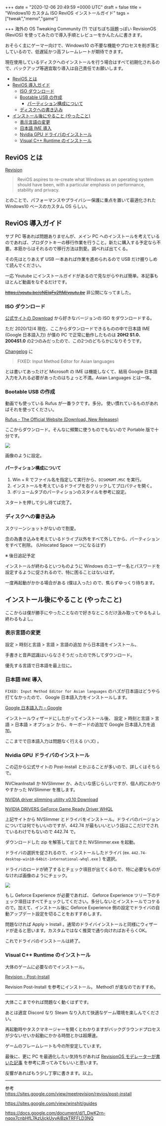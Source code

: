
+++
date = "2020-12-06 20:49:59 +0000 UTC"
draft = false
title = "Windows10 カスタム ISO ReviOS インストールガイド"
tags = ["tweak","memo","game"]

+++
海外の OS Tweaking Community (?) でぼちぼち話題っぽい RevisionOS (ReviOS) を使ってみたので導入手順とレビューをかんたんに書きます。

おそらく主にゲーマー向けで、Windows10 の不要な機能やプロセスを削ぎ落としているので、低遅延かつ高フレームレートが期待できます。

現在使用しているディスクへのインストールを行う場合はすべて初期化されるので、バックアップ等適宜取り導入は自己責任でお願いします。

<ul class="table-of-contents">
    <li><a href="#ReviOS-とは">ReviOS とは</a></li>
    <li><a href="#ReviOS-導入ガイド">ReviOS 導入ガイド</a><ul>
            <li><a href="#ISO-ダウンロード">ISO ダウンロード</a></li>
            <li><a href="#Bootable-USB-の作成">Bootable USB の作成</a><ul>
                    <li><a href="#パーティション構成について">パーティション構成について</a></li>
                </ul>
            </li>
            <li><a href="#ディスクへの書き込み">ディスクへの書き込み</a></li>
        </ul>
    </li>
    <li><a href="#インストール後にやること-やったこと">インストール後にやること (やったこと)</a><ul>
            <li><a href="#表示言語の変更">表示言語の変更</a></li>
            <li><a href="#日本語-IME-導入">日本語 IME 導入</a></li>
            <li><a href="#Nvidia-GPU-ドライバのインストール">Nvidia GPU ドライバのインストール</a></li>
            <li><a href="#Visual-C-Runtime-のインストール">Visual C++ Runtime のインストール</a></li>
        </ul>
    </li>
</ul>

## ReviOS とは

[Revision](https://www.revi.cc/)

>ReviOS aspires to re-create what Windows as an operating system should have been, with a particular emphasis on performance, stability and privacy.

とのことで、パフォーマンスやプライバシー保護に重点を置いて最適化された Windows10 ベースのカスタム OS らしい。

## ReviOS 導入ガイド

サブ PC 等あれば問題ありませんが、メイン PC へのインストールを考えているのであれば、プロダクトキーの移行作業を行うこと。新たに購入する予定なら不要。本筋からはそれるので移行方法は割愛。調べれば出てくる。

その先はとりあえず USB 一本あれば作業を進められるので USB だけ握りしめて読んでください。

一応 Youtube にインストールガイドがあるので見ながらやれば簡単。本記事もほとんど動画をなぞるだけです。

<s><a href="https://youtu.be/eNEIqFy2ftM/">https://youtu.be/eNEIqFy2ftM/</a><cite class="hatena-citation"><a href="https://youtu.be/eNEIqFy2ftM/">youtu.be</a></cite></s> 非公開になってました。

### ISO ダウンロード

<a href="https://www.revi.cc/revios/download">公式サイトの Download</a> から好きなバージョンの ISO をダウンロードする。

ただ 2020/12/4 現在、ここからダウンロードできるものの中で日本語 IME (Google 日本語入力) が僕の PC で正常に動作したものは <strong>20H2 S1.0</strong>、 <strong>2004S1.0</strong> の2つのみだったので、この2つのどちらかになりそうです。

<a href="https://www.revi.cc/revios/changelog">Changelog</a> に

>FIXED: Input Method Editor for Asian languages

とは書いてあったけど Microsoft の IME は機能しなくて、結局 Google 日本語入力を入れる必要があったのはちょっと不満。Asian Languages とは一体。

### Bootable USB の作成

動画でも使っている Rufus が一番ラクです。多分。
使い慣れているものがあればそれを使ってください。

<a href="https://rufus.ie/">Rufus - The Official Website (Download, New Releases)</a>

ここからダウンロード。そんなに頻繁に使うものでもないので Portable 版で十分です。

![](image1.png)

画像のように設定。

#### パーティション構成について

<ol>
<li>Win + R でファイル名を指定して実行から、<code>DISKMGMT.MSC</code> を実行。</li>
<li>インストールを考えているドライブを右クリックしてプロパティを開く。</li>
<li>ボリュームタブのパーティションのスタイルを参考に設定。</li>
</ol>


スタートを押して少し待てば完了。

### ディスクへの書き込み

スクリーンショットがないので割愛。

念の為書き込みを考えているドライブ以外をすべて外してから、パーティションをすべて削除。 (Unlocated Space 一つになるはず)

※ 後日追記予定

インストールが終わるといつものように Windows のユーザー名とパスワードを設定するように促されるので、特に困ることはないはず。

一度再起動がかかる場合がある (僕は入った) ので、焦らずゆっくり待ちます。

## インストール後にやること (やったこと)

ここからは僕が勝手にやったことなので好きなところだけ汲み取ってやるもよし終わるもよし。

### 表示言語の変更

設定 > 時刻と言語 > 言語 > 言語の追加 から日本語をインストール。

手書きと音声認識はいらなさそうだったので外してダウンロード。

優先する言語で日本語を最上位に。

### 日本語 IME 導入

<code>FIXED: Input Method Editor for Asian languages</code> のハズが日本語はどうやら打てなかったので、 Google 日本語入力をインストールします。

<a href="https://www.google.co.jp/ime/">Google 日本語入力 – Google</a>

インストールウィザードにしたがってインストール後、 設定 > 時刻と言語 > 言語 > 日本語 > オプション から、キーボードの追加で Google 日本語入力を追加。

ここまでで日本語入力は問題なく行える (ハズ) 。

### Nvidia GPU ドライバのインストール

この辺から公式サイトの Post-Install とかぶることが多いので、詳しくはそちらで。

NVCleanInstall か NVSlimmer か、みたいな感じらしいですが、個人的にわかりやすかった NVSlimmer を推します。

<a href="https://www.guru3d.com/files-get/nvidia-driver-slimming-utility,2.html">NVIDIA driver slimming utility v0.10 Download</a>

<a href="https://www.nvidia.com/download/driverResults.aspx/158756/en-us">NVIDIA DRIVERS GeForce Game Ready Driver WHQL</a>

上記サイトから NVSlimmer とドライバをインストール。ドライバのバージョンについては何でもいいのですが、442.74 が最もいいという話はここだけでされているわけでもないので 442.74 で。

ダウンロードした zip を解答して出てきた NVSlimmer.exe を起動。

ドライバの選択を促されるので、インストールしたドライバ (ex. <code>442.74-desktop-win10-64bit-international-whql.exe</code> ) を選択。

ドライバのロードが終了するとチェック項目が出てくるので、特に必要なものがなければ画像のようにチェック。

![](image2.png)

もし Geforce Experience が必要であれば、 Geforce Experience ツリー下のチェック項目はすべてチェックしてください。多分しないとインストールでコケるので。加えて、インストール後に Geforce Experience 側の設定でドライバの自動アップデート設定を切ることをおすすめします。

問題なければ Apply > Install 。通常のドライバインストールと同様にウィザードが走ると思います。カスタムではなく推奨で通り向ければおそらくOK。

これでドライバのインストールは終了。

### Visual C++ Runtime のインストール

大体のゲームに必要なのでインストール。

<a href="https://sites.google.com/view/meetrevision/revios/post-install#h.p_-aHIalM_nOwU">Revision - Post-Install</a>

Revision Post-Install を参考にインストール。 Method1 が楽なのでおすすめ。

<hr/>

大体ここまでやれば問題なく動くはずです。

あとは適宜 Discord なり Steam なり入れて快適なゲーム環境を楽しんでください。

再起動時やタスクマネージャーを開くとわかりますがバックグラウンドプロセスが少ないせいか起動にかかる時間とかは超爆速。

ゲームのフレームレートも今の所安定しています。

最後に、更に PC を最適化したい気持ちがあれば <a href="https://sites.google.com/view/winshit/guides#h.jiz8ksycd9uz">RevisionOS モデレーターが書いた記事</a> を参考に弄ってみてもいいと思います。

反響があればもう少し丁寧に書きます。以上。

<hr/>

参考<br/>
<a href="https://sites.google.com/view/meetrevision/revios/post-install">https://sites.google.com/view/meetrevision/revios/post-install</a>

<a href="https://sites.google.com/view/winshit/guides">https://sites.google.com/view/winshit/guides</a>

<a href="https://docs.google.com/document/d/1_DwK2rn-nqox7cnbHfL7AzUjckUyvAIBzkTRFFLD3NQ">https://docs.google.com/document/d/1_DwK2rn-nqox7cnbHfL7AzUjckUyvAIBzkTRFFLD3NQ</a>


